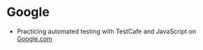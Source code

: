 # Google
- Practicing automated testing with TestCafe and JavaScript on [Google.com](https://www.google.com/)

